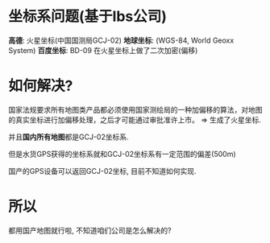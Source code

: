 # 坐标系问题(基于lbs公司)

**高德**: 火星坐标(中国国测局GCJ-02)
**地球坐标**: (WGS-84, World Geoxx System)
**百度坐标**: BD-09 在火星坐标上做了二次加密(偏移)

# 如何解决?

国家法规要求所有地图类产品都必须使用国家测绘局的一种加偏移的算法，对地图的真实坐标进行加偏移处理，之后才可能通过审批准许上市。 => 生成了火星坐标.

并且**国内所有地图**都是GCJ-02坐标系.

但是水货GPS获得的坐标系就和GCJ-02坐标系有一定范围的偏差(500m)

国产的GPS设备可以返回GCJ-02坐标, 目前不知道如何实现.

# 所以

都用国产地图就行啦, 不知道咱们公司是怎么解决的?